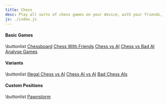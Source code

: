 ```yaml
---
title: Chess
desc: Play all sorts of chess games on your device, with your friends, against computers, or play new variants!
js: ./index.js
---
```


#### Basic Games

\buttonlist
[Chessboard](/chess/)
[Chess With Friends](/chess/online/)
[Chess vs AI](/chess/vsai/)
[Chess vs Bad AI](/chess/vsrandom/)
[Analyse Games](/chess/analysis/)

#### Variants

\buttonlist
[Illegal Chess vs AI](/chess/illegal/)
[Chess AI vs AI](/chess/engine/)
[Bad Chess AIs](/chess/random/)

#### Custom Positions

\buttonlist
[Pawnstorm](/chess/#rank-134-P;square-e1-K;rank-5-ePPeePPe;rank-7-e)
